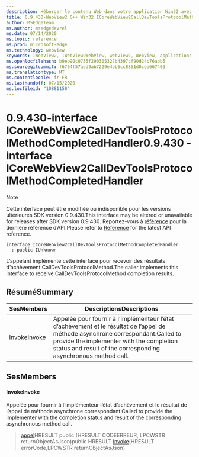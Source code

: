 ```yaml
---
description: Héberger le contenu Web dans votre application Win32 avec le contrôle Microsoft Edge WebView2
title: 0.9.430-WebView2 C++ Win32 ICoreWebView2CallDevToolsProtocolMethodCompletedHandler
author: MSEdgeTeam
ms.author: msedgedevrel
ms.date: 07/14/2020
ms.topic: reference
ms.prod: microsoft-edge
ms.technology: webview
keywords: IWebView2, IWebView2WebView, webview2, WebView, applications Win32, Win32, Edge, ICoreWebView2, ICoreWebView2Host, contrôle de navigateur, html Edge
ms.openlocfilehash: b9eb90c0735f290305327b4397cf90d24c76abb5
ms.sourcegitcommit: f6764f57aed9ab7229e4eb6cc8851d0cea667403
ms.translationtype: MT
ms.contentlocale: fr-FR
ms.lasthandoff: 07/15/2020
ms.locfileid: "10881150"
---
```

# <span data-ttu-id="59c65-104">0.9.430-interface ICoreWebView2CallDevToolsProtocolMethodCompletedHandler</span><span class="sxs-lookup"><span data-stu-id="59c65-104">0.9.430 - interface ICoreWebView2CallDevToolsProtocolMethodCompletedHandler</span></span> 

> [!NOTE]
> <span data-ttu-id="59c65-105">Cette interface peut être modifiée ou indisponible pour les versions ultérieures SDK version 0.9.430.</span><span class="sxs-lookup"><span data-stu-id="59c65-105">This interface may be altered or unavailable for releases after SDK version 0.9.430.</span></span> <span data-ttu-id="59c65-106">Reportez-vous à [référence](../../../webview2-api-reference.md) pour la dernière référence d’API.</span><span class="sxs-lookup"><span data-stu-id="59c65-106">Please refer to [Reference](../../../webview2-api-reference.md) for the latest API reference.</span></span>

```
interface ICoreWebView2CallDevToolsProtocolMethodCompletedHandler
  : public IUnknown
```

<span data-ttu-id="59c65-107">L’appelant implémente cette interface pour recevoir des résultats d’achèvement CallDevToolsProtocolMethod.</span><span class="sxs-lookup"><span data-stu-id="59c65-107">The caller implements this interface to receive CallDevToolsProtocolMethod completion results.</span></span>

## <span data-ttu-id="59c65-108">Résumé</span><span class="sxs-lookup"><span data-stu-id="59c65-108">Summary</span></span>

 <span data-ttu-id="59c65-109">Ses</span><span class="sxs-lookup"><span data-stu-id="59c65-109">Members</span></span>                        | <span data-ttu-id="59c65-110">Descriptions</span><span class="sxs-lookup"><span data-stu-id="59c65-110">Descriptions</span></span>
--------------------------------|---------------------------------------------
[<span data-ttu-id="59c65-111">Invoke</span><span class="sxs-lookup"><span data-stu-id="59c65-111">Invoke</span></span>](#invoke) | <span data-ttu-id="59c65-112">Appelée pour fournir à l’implémenteur l’état d’achèvement et le résultat de l’appel de méthode asynchrone correspondant.</span><span class="sxs-lookup"><span data-stu-id="59c65-112">Called to provide the implementer with the completion status and result of the corresponding asynchronous method call.</span></span>

## <span data-ttu-id="59c65-113">Ses</span><span class="sxs-lookup"><span data-stu-id="59c65-113">Members</span></span>

#### <span data-ttu-id="59c65-114">Invoke</span><span class="sxs-lookup"><span data-stu-id="59c65-114">Invoke</span></span> 

<span data-ttu-id="59c65-115">Appelée pour fournir à l’implémenteur l’état d’achèvement et le résultat de l’appel de méthode asynchrone correspondant.</span><span class="sxs-lookup"><span data-stu-id="59c65-115">Called to provide the implementer with the completion status and result of the corresponding asynchronous method call.</span></span>

> <span data-ttu-id="59c65-116">[appel](#invoke)HRESULT public (HRESULT CODEERREUR, LPCWSTR returnObjectAsJson)</span><span class="sxs-lookup"><span data-stu-id="59c65-116">public HRESULT [Invoke](#invoke)(HRESULT errorCode,LPCWSTR returnObjectAsJson)</span></span>

